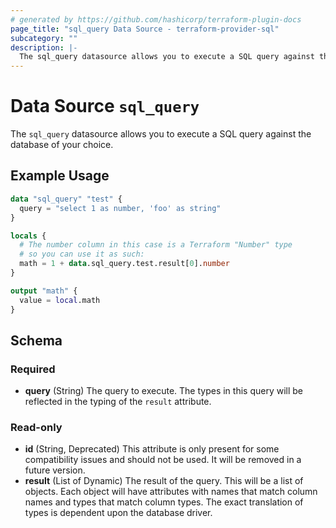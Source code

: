 ```yaml
---
# generated by https://github.com/hashicorp/terraform-plugin-docs
page_title: "sql_query Data Source - terraform-provider-sql"
subcategory: ""
description: |-
  The sql_query datasource allows you to execute a SQL query against the database of your choice.
---
```


# Data Source `sql_query`

The `sql_query` datasource allows you to execute a SQL query against the database of your choice.

## Example Usage

```terraform
data "sql_query" "test" {
  query = "select 1 as number, 'foo' as string"
}

locals {
  # The number column in this case is a Terraform "Number" type
  # so you can use it as such:
  math = 1 + data.sql_query.test.result[0].number
}

output "math" {
  value = local.math
}
```

<!-- schema generated by tfplugindocs -->
## Schema

### Required

- **query** (String) The query to execute. The types in this query will be reflected in the typing of the `result` attribute.

### Read-only

- **id** (String, Deprecated) This attribute is only present for some compatibility issues and should not be used. It will be removed in a future version.
- **result** (List of Dynamic) The result of the query. This will be a list of objects. Each object will have attributes with names that match column names and types that match column types. The exact translation of types is dependent upon the database driver.


